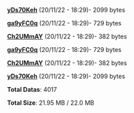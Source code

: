 [**yDs70Keh**](/data/yDs70Keh.txt) (20/11/22 - 18:29)- 2099 bytes

[**ga9yFC0q**](/data/ga9yFC0q.txt) (20/11/22 - 18:29)- 729 bytes

[**Ch2UMmAY**](/data/Ch2UMmAY.txt) (20/11/22 - 18:29)- 382 bytes

[**ga9yFC0q**](/data/ga9yFC0q.txt) (20/11/22 - 18:29)- 729 bytes

[**Ch2UMmAY**](/data/Ch2UMmAY.txt) (20/11/22 - 18:29)- 382 bytes

[**yDs70Keh**](/data/yDs70Keh.txt) (20/11/22 - 18:29)- 2099 bytes

**Total Datas**: 4017

**Total Size**: 21.95 MB / 22.0 MB